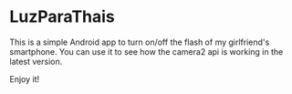 # LuzParaThais
This is a simple Android app to turn on/off the flash of my girlfriend's smartphone.
You can use it to see how the camera2 api is working in the latest version.

Enjoy it!
